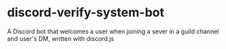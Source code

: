 # discord-verify-system-bot
A Discord bot that welcomes a user when joining a sever in a guild channel and user's DM, written with discord.js
